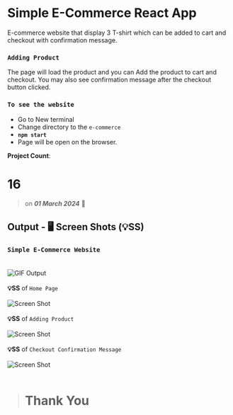 # Simple E-Commerce React App

E-commerce website that display 3 T-shirt which can be added to cart and checkout with confirmation message.

### `Adding Product`

The page will load the product and you can Add the product to cart and checkout.
You may also see confirmation message after the checkout button clicked.

### `To see the website`

-   Go to New terminal
-   Change directory to the `e-commerce`
-   **`npm start`**
-   Page will be open on the browser.

**Project Count**: <h1>16</h1>

> on **_01 March 2024_** 📅

## Output - 🖥️ Screen Shots (💡SS)

### `Simple E-Commerce Website`<br><br>

![GIF Output](/public/screen-shots/simple-e-com-website.gif)
<br><br>
**💡SS** of `Home Page`<br><br>
![Screen Shot](/public/screen-shots/e-commerce-home-page.png)<br><br>
**💡SS** of `Adding Product`<br><br>
![Screen Shot](/public/screen-shots/product-added-to-cart.png)<br><br>
**💡SS** of `Checkout Confirmation Message`<br><br>
![Screen Shot](/public/screen-shots/confirmation-message-on-checkout.png)<br><br>

> # Thank You

